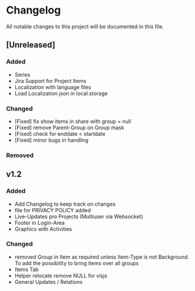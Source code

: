 # Changelog
All notable changes to this project will be documented in this file.

## [Unreleased]
### Added
- Series
- Jira Support for Project Items
- Localization with language files 
- Load Localization json in local.storage
### Changed
- [Fixed] fix show items in share with group = null
- [Fixed] remove Parent-Group on Group mask
- [Fixed] check for enddate < startdate
- [Fixed] minor bugs in handling
### Removed


## v1.2
### Added
- Add Changelog to keep track on changes
- file for PRIVACY POLICY added
- Live-Updates pro Projects (Multiuser via Websocket)
- Footer in Login-Area
- Graphics with Activities
### Changed
- removed Group in Item as required unless Item-Type is not Background. To add the possibility to bring items over all groups
- Items Tab
- Helper relocate remove NULL for visjs
- General Updates / Relations


